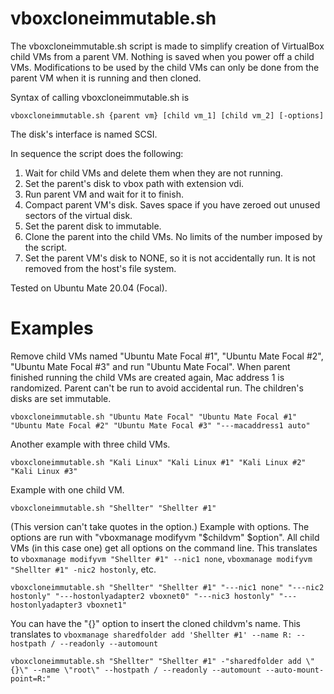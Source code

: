 # vboxcloneimmutable.sh

The vboxcloneimmutable.sh script is made to simplify creation of VirtualBox child VMs from a parent VM. Nothing is saved when you power off a child VMs. Modifications to be used by the child VMs can only be done from the parent VM when it is running and then cloned.

Syntax of calling vboxcloneimmutable.sh is
```
vboxcloneimmutable.sh {parent vm} [child vm_1] [child vm_2] [-options]
```

The disk's interface is named SCSI.

In sequence the script does the following:
1) Wait for child VMs and delete them when they are not running.
2) Set the parent's disk to vbox path with extension vdi.
3) Run parent VM and wait for it to finish.
4) Compact parent VM's disk. Saves space if you have zeroed out unused sectors of the virtual disk.
5) Set the parent disk to immutable.
6) Clone the parent into the child VMs. No limits of the number imposed by the script.
7) Set the parent VM's disk to NONE, so it is not accidentally run. It is not removed from the host's file system.

Tested on Ubuntu Mate 20.04 (Focal).

# Examples
Remove child VMs named "Ubuntu Mate Focal #1", "Ubuntu Mate Focal #2", "Ubuntu Mate Focal #3" and run "Ubuntu Mate Focal". When parent finished running the child VMs are created again, Mac address 1 is randomized. Parent can't be run to avoid accidental run. The children's disks are set immutable.
```
vboxcloneimmutable.sh "Ubuntu Mate Focal" "Ubuntu Mate Focal #1" "Ubuntu Mate Focal #2" "Ubuntu Mate Focal #3" "---macaddress1 auto"
```

Another example with three child VMs.
```
vboxcloneimmutable.sh "Kali Linux" "Kali Linux #1" "Kali Linux #2" "Kali Linux #3"
```

Example with one child VM.
```
vboxcloneimmutable.sh "Shellter" "Shellter #1"
```

(This version can't take quotes in the option.) Example with options. The options are run with "vboxmanage modifyvm "$childvm" $option". All child VMs (in this case one) get all options on the command line. This translates to ```vboxmanage modifyvm "Shellter #1" --nic1 none```,  ```vboxmanage modifyvm "Shellter #1" -nic2 hostonly```, etc.
```
vboxcloneimmutable.sh "Shellter" "Shellter #1" "---nic1 none" "---nic2 hostonly" "---hostonlyadapter2 vboxnet0" "---nic3 hostonly" "---hostonlyadapter3 vboxnet1"
```

You can have the "{}" option to insert the cloned childvm's name. This translates to ```vboxmanage sharedfolder add 'Shellter #1' --name R: --hostpath / --readonly --automount```
```
vboxcloneimmutable.sh "Shellter" "Shellter #1" -"sharedfolder add \"{}\" --name \"root\" --hostpath / --readonly --automount --auto-mount-point=R:" 
```
